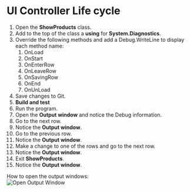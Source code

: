 ﻿# UI Controller Life cycle

1.	Open the **ShowProducts** class.
1.  Add to the top of the class a **using** for **System.Diagnostics**.
1.  Override the following methods and add a Debug.WriteLine to display each method name:  
    1. OnLoad
    1. OnStart
    1. OnEnterRow
    1. OnLeaveRow
    1. OnSavingRow
    1. OnEnd
    1. OnUnLoad
1. Save changes to Git.
5. **Build and test** 
1.	Run the program.
1.  Open the **Output window** and notice the Debug information.
1.  Go to the next row.
1.  Notice the **Output window**.
1.  Go to the previous row.
1.  Notice the **Output window**.
1.  Make a change to one of the rows and go to the next row.
1.  Notice the **Output window**.
1.  Exit **ShowProducts**.
1.  Notice the **Output window**.
  
  
How to open the output windows:  
![Open Output Window](OpenOutputWindow.png)
